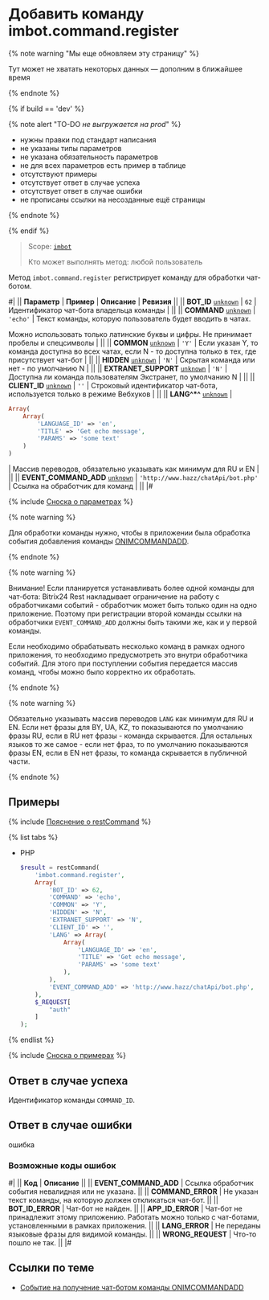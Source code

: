 # Добавить команду imbot.command.register

{% note warning "Мы еще обновляем эту страницу" %}

Тут может не хватать некоторых данных — дополним в ближайшее время

{% endnote %}

{% if build == 'dev' %}

{% note alert "TO-DO _не выгружается на prod_" %}

- нужны правки под стандарт написания
- не указаны типы параметров
- не указана обязательность параметров
- не для всех параметров есть пример в таблице
- отсутствуют примеры
- отсутствует ответ в случае успеха
- отсутствует ответ в случае ошибки
- не прописаны ссылки на несозданные ещё страницы

{% endnote %}

{% endif %}

> Scope: [`imbot`](../../scopes/permissions.md)
>
> Кто может выполнять метод: любой пользователь

Метод `imbot.command.register` регистрирует команду для обработки чат-ботом.

#|
|| **Параметр** | **Пример** | **Описание** | **Ревизия** ||
|| **BOT_ID**
[`unknown`](../../data-types.md) | `62` | Идентификатор чат-бота владельца команды | ||
|| **COMMAND**
[`unknown`](../../data-types.md) | `'echo'` | Текст команды, которую пользователь будет вводить в чатах.

Можно использовать только латинские буквы и цифры. Не принимает пробелы и спецсимволы | ||
|| **COMMON**
[`unknown`](../../data-types.md) | `'Y'` | Если указан Y, то команда доступна во всех чатах, если N - то доступна только в тех, где присутствует чат-бот | ||
|| **HIDDEN**
[`unknown`](../../data-types.md) | `'N'` | Скрытая команда или нет - по умолчанию N | ||
|| **EXTRANET_SUPPORT**
[`unknown`](../../data-types.md) | `'N'` | Доступна ли команда пользователям Экстранет, по умолчанию N | ||
|| **CLIENT_ID**
[`unknown`](../../data-types.md) | `''` | Строковый идентификатор чат-бота, используется только в режиме Вебхуков | ||
|| **LANG^*^**
[`unknown`](../../data-types.md) | 
```php
Array(
    Array(
        'LANGUAGE_ID' => 'en',
        'TITLE' => 'Get echo message',
        'PARAMS' => 'some text'
    )
)
```
 | Массив переводов, обязательно указывать как минимум для RU и EN | ||
|| **EVENT_COMMAND_ADD**
[`unknown`](../../data-types.md) | `'http://www.hazz/chatApi/bot.php'` | Ссылка на обработчик для команд | ||
|#

{% include [Сноска о параметрах](../../../_includes/required.md) %}

{% note warning %}

Для обработки команды нужно, чтобы в приложении была обработка события добавления команды [ONIMCOMMANDADD](./events/on-im-command-add.md).

{% endnote %}

{% note warning %}

Внимание! Если планируется устанавливать более одной команды для чат-бота: Bitrix24 Rest накладывает ограничение на работу с обработчиками событий - обработчик может быть только один на одно приложение. Поэтому при регистрации второй команды ссылки на обработчики `EVENT_COMMAND_ADD` должны быть такими же, как и у первой команды.

Если необходимо обрабатывать несколько команд в рамках одного приложения, то необходимо предусмотреть это внутри обработчика событий. Для этого при поступлении события передается массив команд, чтобы можно было корректно их обработать.

{% endnote %}


{% note warning %}

Обязательно указывать массив переводов `LANG` как минимум для RU и EN. Если нет фразы для BY, UA, KZ, то показываются по умолчанию фразы RU, если в RU нет фразы - команда скрывается. Для остальных языков то же самое - если нет фраз, то по умолчанию показываются фразы EN, если в EN нет фразы, то команда скрывается в публичной части.

{% endnote %}

## Примеры

{% include [Пояснение о restCommand](../_includes/rest-command.md) %}

{% list tabs %}

- PHP

    ```php
    $result = restCommand(
        'imbot.command.register',
        Array(
            'BOT_ID' => 62,
            'COMMAND' => 'echo',
            'COMMON' => 'Y',
            'HIDDEN' => 'N',
            'EXTRANET_SUPPORT' => 'N',
            'CLIENT_ID' => '',
            'LANG' => Array(
                Array(
                    'LANGUAGE_ID' => 'en',
                    'TITLE' => 'Get echo message',
                    'PARAMS' => 'some text'
                ),
            ),
            'EVENT_COMMAND_ADD' => 'http://www.hazz/chatApi/bot.php',
        ),
        $_REQUEST[
            "auth"
        ]
    );
    ```

{% endlist %}

{% include [Сноска о примерах](../../../_includes/examples.md) %}

## Ответ в случае успеха

Идентификатор команды `COMMAND_ID`.

## Ответ в случае ошибки

ошибка

### Возможные коды ошибок

#|
|| **Код** | **Описание** ||
|| **EVENT_COMMAND_ADD** | Ссылка обработчик события невалидная или не указана. ||
|| **COMMAND_ERROR** | Не указан текст команды, на которую должен откликаться чат-бот. ||
|| **BOT_ID_ERROR** | Чат-бот не найден. ||
|| **APP_ID_ERROR** | Чат-бот не принадлежит этому приложению. Работать можно только с чат-ботами, установленными в рамках приложения. ||
|| **LANG_ERROR** | Не переданы языковые фразы для видимой команды. ||
|| **WRONG_REQUEST** | Что-то пошло не так. ||
|#

## Ссылки по теме

- [Событие на получение чат-ботом команды ONIMCOMMANDADD](./events/on-im-command-add.md)

